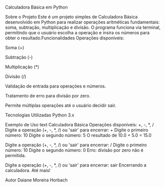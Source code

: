 Calculadora Básica em Python

Sobre o Projeto
Este é um projeto simples de Calculadora Básica desenvolvido em Python para realizar operações aritméticas fundamentais: soma, subtração, multiplicação e divisão. O programa funciona via terminal, permitindo que o usuário escolha a operação e insira os números para obter o resultado.Funcionalidades
Operações disponíveis:

Soma (+)

Subtração (-)

Multiplicação (*)

Divisão (/)

Validação de entrada para operações e números.

Tratamento de erro para divisão por zero.

Permite múltiplas operações até o usuário decidir sair.

Tecnologias Utilizadas
Python 3.x

Exemplo de Uso
text
Calculadora Básica
Operações disponíveis: +, -, *, /
Digite a operação (+, -, *, /) ou 'sair' para encerrar: +
Digite o primeiro número: 10
Digite o segundo número: 5
O resultado de 10.0 + 5.0 = 15.0

Digite a operação (+, -, *, /) ou 'sair' para encerrar: /
Digite o primeiro número: 10
Digite o segundo número: 0
Erro: divisão por zero não é permitida.

Digite a operação (+, -, *, /) ou 'sair' para encerrar: sair
Encerrando a calculadora. Até mais!

Autor
Daiane Moreira Horbach
